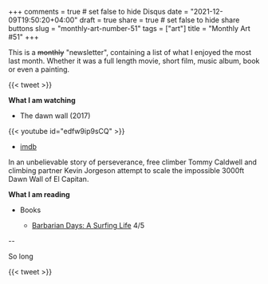 +++
comments = true	# set false to hide Disqus
date = "2021-12-09T19:50:20+04:00"
draft = true
share = true	# set false to hide share buttons
slug = "monthly-art-number-51"
tags = ["art"]
title = "Monthly Art #51"
+++

This is a ~~monthly~~ "newsletter", containing a list of what I enjoyed the most
last month. Whether it was a full length movie, short film, music album, book
or even a painting.

<!--more-->

{{< tweet  >}}

**What I am watching**

* The dawn wall (2017)

{{< youtube id="edfw9ip9sCQ" >}}

  - [imdb](https://www.imdb.com/title/tt7286916/)

In an unbelievable story of perseverance, free climber Tommy
Caldwell and climbing partner Kevin Jorgeson attempt to scale
the impossible 3000ft Dawn Wall of El Capitan.

**What I am reading**


* Books

  - [Barbarian Days: A Surfing Life](https://www.goodreads.com/book/show/18693910-barbarian-days) 4/5

--

So long

{{< tweet  >}}
